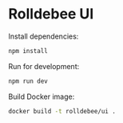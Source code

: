# Rolldebee UI

Install dependencies:

```sh
npm install
```

Run for development:

```sh
npm run dev
```

Build Docker image:

```sh
docker build -t rolldebee/ui .
```
